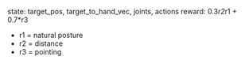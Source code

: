 state: target_pos, target_to_hand_vec, joints, actions
reward: 0.3*r2*r1 + 0.7*r3
* r1 = natural posture
* r2 = distance
* r3 = pointing
